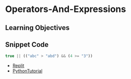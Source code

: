 # Operators-And-Expressions

## Learning Objectives





## Snippet Code
```Javascript
true || (("abc" > "abd") && (4 >= "3"))
```


* [Replit](https://repl.it/@prachimehta1214/ImpartialIntrepidTheories)
* [PythonTutorial](https://goo.gl/7jZnQH)
